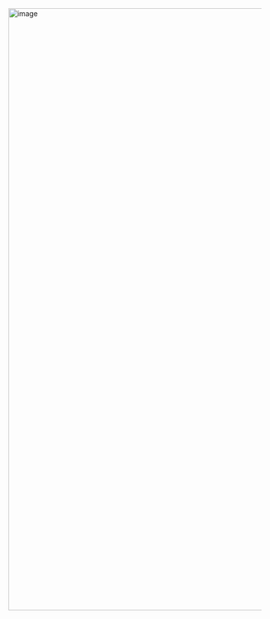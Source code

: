 <img width="1920" height="1200" alt="image" src="https://github.com/user-attachments/assets/261f9f33-0239-4733-b766-f98045fc60f6" />
